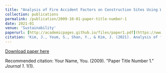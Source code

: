 ```yaml
---
title: "Analysis of Fire Accident Factors on Construction Sites Using Web Crawling and Deep Learning Approach"
collection: publications
permalink: /publication/2009-10-01-paper-title-number-1
date: 2021-01
venue: 'Sustainability'
paperurl: [http://academicpages.github.io/files/paper1.pdf](https://www.mdpi.com/2071-1050/13/21/11694)](https://www.mdpi.com/2071-1050/13/21/11694)'
citation: 'Kim, J., Youm, S., Shan, Y., & Kim, J. (2021). Analysis of fire accident factors on construction sites using web crawling and deep learning approach. Sustainability, 13(21), 11694.'
---
```


[Download paper here](http://academicpages.github.io/files/paper1.pdf)

Recommended citation: Your Name, You. (2009). "Paper Title Number 1." <i>Journal 1</i>. 1(1).
